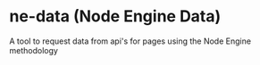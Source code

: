 # ne-data (Node Engine Data)

A tool to request data from api's for pages using the Node Engine methodology